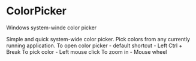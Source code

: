 # ColorPicker
Windows system-winde color picker

Simple and quick system-wide color picker. Pick colors from any currently running application.
To open color picker - default shortcut - Left Ctrl + Break
To pick color - Left mouse click
To zoom in - Mouse wheel
